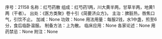 序号：21158
名称：红芍药散
组成：红芍药1两，川大黄半两，甘草半两，地黄1两（干者）。
出处：《医方类聚》卷十引《简要济众方》。
主治：脾脏热，唇焦口气，引饮不止。
加减：None
功效：None
用法用量：每服2钱，水1中盏，煎至6分，食后临卧温服。
制备方法：上为散。
临床应用：None
各家论述：None
用药禁忌：None
附注：None
